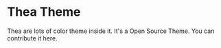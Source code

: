 # Thea Theme 
Thea are lots of color theme inside it. It's a Open Source Theme. You can contribute it here.

